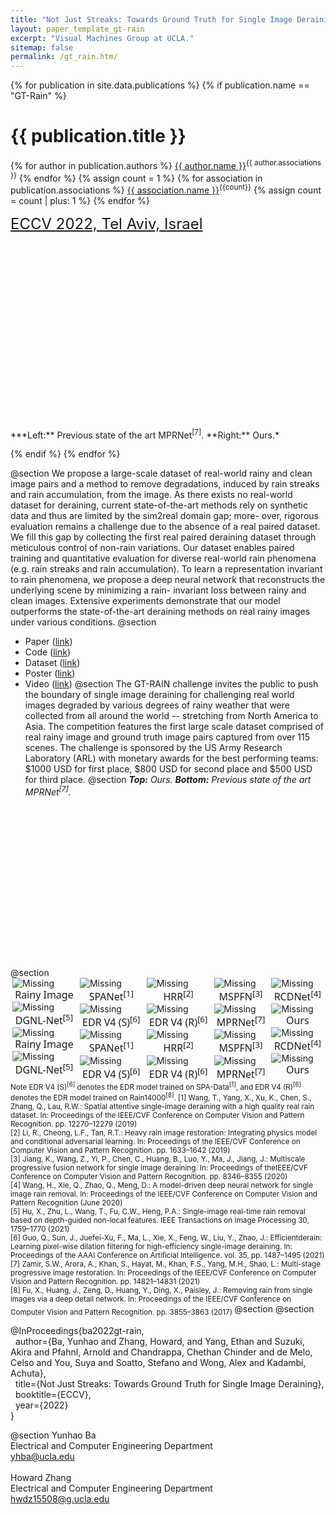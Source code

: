 ```yaml
---
title: "Not Just Streaks: Towards Ground Truth for Single Image Derainings"
layout: paper_template_gt-rain
excerpt: "Visual Machines Group at UCLA."
sitemap: false
permalink: /gt_rain.htm/
---
```

<style>
.figures {
  display: flex;
  flex-wrap: wrap;
  padding: 0 0px;
}

.column {
  flex: 20%;
  padding: 0 3px;
}

figure {
  overflow: hidden;
  backgroundSize : contain;
  margin: auto;
  margin-top:0px;
}  

figure img {
  margin-top: 0px;
  margin-bottom: -1px;
  border-radius: 0px;
}

figcaption {
  text-align: center;
  font-family: "Segoe UI", Arial, sans-serif;
  font-size: 1rem;
}
   
.gif-container{	
  display: flex;
  justify-content: space-between;
  width: 100%;
  padding-top: 7px;
}
.teaser-container{	
  display: flex;
  align-items: center;
  justify-content: center;
}
  
div#comparison1 { 
  width: 19.24vw;
  height: 12.7vw;
  overflow: hidden; 
  padding: 0 2px;}
  
div#comparison1 figure { 
  background-image: url(/assets/images/gt-rain/72__rain.png); 
  background-size: cover;
  position: relative;
  width: 100%; 
  height: 100%;
  margin: 0; 
}

div#comparison1 figure #divisor { 
  background-image: url(/assets/images/gt-rain/72_derain.png);
  background-size: cover;
  position: relative;
  width: 100%; 
  box-shadow: 1px 0px 5px 1px rgba(0,0,0,.5);
  overflow: hidden;
  bottom: 0;
  height: 100%;
  
  
  animation-name: slide;
  animation-timing-function: linear;
  animation-iteration-count: infinite;
  animation-duration: 5.5s;
  animation-direction:normal;
}
  
div#comparison2 { 
  width: 19.05vw;
  height: 12.7vw;
  overflow: hidden; 
  padding: 0 2px;}
  
div#comparison2 figure { 
  background-image: url(/assets/images/gt-rain/img2.png); 
  background-size: cover;
  position: relative;
  width: 100%; 
  height: 100%;
  margin: 0; 
}

div#comparison2 figure #divisor { 
  background-image: url(/assets/images/gt-rain/img2_ours.png);
  background-size: cover;
  position: relative;
  width: 100%; 
  box-shadow: 1px 0px 5px 1px rgba(0,0,0,.5);
  overflow: hidden;
  bottom: 0;
  height: 100%;
  
  
  animation-name: slide;
  animation-timing-function: linear;
  animation-iteration-count: infinite;
  animation-duration: 5.5s;
  animation-direction: normal;
}
  
div#comparison3 { 
  width: 15.88vw;
  height: 12.7vw;
  overflow: hidden; 
  padding: 0 2px;}
  
div#comparison3 figure { 
  background-image: url(/assets/images/gt-rain/74__rain.png); 
  background-size: cover;
  position: relative;
  width: 100%; 
  height: 100%;
  margin: 0; 
}

div#comparison3 figure #divisor { 
  background-image: url(/assets/images/gt-rain/74_derain.png);
  background-size: cover;
  position: relative;
  width: 100%; 
  box-shadow: 1px 0px 5px 1px rgba(0,0,0,.5);
  overflow: hidden;
  bottom: 0;
  height: 100%;
  
  
  animation-name: slide;
  animation-timing-function: linear;
  animation-iteration-count: infinite;
  animation-duration: 5.5s;
  animation-direction: normal;
}

div#comparison4 { 
  width: 19.18vw;
  height: 12.7vw;
  overflow: hidden; 
  padding: 0 2px;}
  
div#comparison4 figure { 
  background-image: url(/assets/images/gt-rain/59__rain.png); 
  background-size: cover;
  position: relative;
  width: 100%; 
  height: 100%;
  margin: 0; 
}

div#comparison4 figure #divisor { 
  background-image: url(/assets/images/gt-rain/59_derain.png);
  background-size: cover;
  position: relative;
  width: 100%; 
  box-shadow: 1px 0px 5px 1px rgba(0,0,0,.5);
  overflow: hidden;
  bottom: 0;
  height: 100%;
  
  
  animation-name: slide;
  animation-timing-function: linear;
  animation-iteration-count: infinite;
  animation-duration: 5.5s;
  animation-direction: normal;
}
  
div#mcomparison1 { 
  width: 19.24vw;
  height: 12.7vw;
  overflow: hidden; 
  padding: 0 2px;}
  
div#mcomparison1 figure { 
  background-image: url(/assets/images/gt-rain/72__rain.png); 
  background-size: cover;
  position: relative;
  width: 100%; 
  height: 100%;
  margin: 0; 
}

div#mcomparison1 figure #divisor { 
  background-image: url(/assets/images/gt-rain/72MPRNet.png);
  background-size: cover;
  position: relative;
  width: 100%; 
  box-shadow: 1px 0px 5px 1px rgba(0,0,0,.5);
  overflow: hidden;
  bottom: 0;
  height: 100%;
  
  
  animation-name: slide;
  animation-timing-function: linear;
  animation-iteration-count: infinite;
  animation-duration: 5.5s;
  animation-direction: normal;
}
  
div#mcomparison2 { 
  width: 19.05vw;
  height: 12.7vw;
  overflow: hidden; 
  padding: 0 2px;}
  
div#mcomparison2 figure { 
  background-image: url(/assets/images/gt-rain/img2.png); 
  background-size: cover;
  position: relative;
  width: 100%; 
  height: 100%;
  margin: 0; 
}

div#mcomparison2 figure #divisor { 
  background-image: url(/assets/images/gt-rain/img2MPRNet.png);
  background-size: cover;
  position: relative;
  width: 100%; 
  box-shadow: 1px 0px 5px 1px rgba(0,0,0,.5);
  overflow: hidden;
  bottom: 0;
  height: 100%;
  
  
  animation-name: slide;
  animation-timing-function: linear;
  animation-iteration-count: infinite;
  animation-duration: 5.5s;
  animation-direction: normal;
}
  
div#mcomparison3 { 
  width: 15.88vw;
  height: 12.7vw;
  overflow: hidden; 
  padding: 0 2px;}
  
div#mcomparison3 figure { 
  background-image: url(/assets/images/gt-rain/74__rain.png); 
  background-size: cover;
  position: relative;
  width: 100%; 
  height: 100%;
  margin: 0; 
}

div#mcomparison3 figure #divisor { 
  background-image: url(/assets/images/gt-rain/74MPRNet.png);
  background-size: cover;
  position: relative;
  width: 100%; 
  box-shadow: 1px 0px 5px 1px rgba(0,0,0,.5);
  overflow: hidden;
  bottom: 0;
  height: 100%;
  
  
  animation-name: slide;
  animation-timing-function: linear;
  animation-iteration-count: infinite;
  animation-duration: 5.5s;
  animation-direction: normal;
}

div#mcomparison4 { 
  width: 19.18vw;
  height: 12.7vw;
  overflow: hidden; 
  padding: 0 2px;}
  
div#mcomparison4 figure { 
  background-image: url(/assets/images/gt-rain/59__rain.png); 
  background-size: cover;
  position: relative;
  width: 100%; 
  height: 100%;
  margin: 0; 
}

div#mcomparison4 figure #divisor { 
  background-image: url(/assets/images/gt-rain/59MPRNet.png);
  background-size: cover;
  position: relative;
  width: 100%; 
  box-shadow: 1px 0px 5px 1px rgba(0,0,0,.5);
  overflow: hidden;
  bottom: 0;
  height: 100%;
  
  
  animation-name: slide;
  animation-timing-function: linear;
  animation-iteration-count: infinite;
  animation-duration: 5.5s;
  animation-direction: normal;
}
div#comparison_teaser_1 { 
  width: 20vw;
  height: 31vw;
  overflow: hidden; 
  padding: 0 3px;
}  
div#comparison_teaser_1 figure { 
  background-image: url(/assets/images/gt-rain/94.jpg); 
  background-size: cover;
  position: relative;
  width: 100%; 
  height: 100%;
  margin: 0; 
}
div#comparison_teaser_1 figure #divisor { 
  background-image: url(/assets/images/gt-rain/94_MPRNet.png);
  background-size: cover;
  position: relative;
  width: 100%; 
  box-shadow: 1px 0px 5px 1px rgba(0,0,0,.5);
  overflow: hidden;
  bottom: 0;
  height: 100%;
  
  
  animation-name: slide;
  animation-timing-function: linear;
  animation-iteration-count: infinite;
  animation-duration: 5.5s;
  animation-direction: normal;
}
  
div#comparison_teaser_2 { 
  width: 20vw;
  height: 31vw;
  overflow: hidden; 
  padding: 0 3px;
}
div#comparison_teaser_2 figure { 
  background-image: url(/assets/images/gt-rain/94.jpg); 
  background-size: cover;
  position: relative;
  width: 100%; 
  height: 100%;
  margin: 0; 
}
div#comparison_teaser_2 figure #divisor { 
  background-image: url(/assets/images/gt-rain/94_ours.png);
  background-size: cover;
  position: relative;
  width: 100%; 
  box-shadow: 1px 0px 5px 1px rgba(0,0,0,.5);
  overflow: hidden;
  bottom: 0;
  height: 100%;
  
  
  animation-name: slide;
  animation-timing-function: linear;
  animation-iteration-count: infinite;
  animation-duration: 5.5s;
  animation-direction: normal;
}
@keyframes slide {
0% {width: 0%; box-shadow: 0px 0px 0px 0px rgba(0,0,0,.5);}
  19% {box-shadow: 0px 0px 0px 0px rgba(0,0,0,.5);}
  20% { width: 0%; box-shadow: 1px 0px 5px 1px rgba(0,0,0,.5);}
  80% { width: 100%; box-shadow: 1px 0px 5px 1px rgba(0,0,0,.5);}
}  
</style>
{% for publication in site.data.publications %}
{% if publication.name == "GT-Rain" %}

# {{ publication.title }}
{% for author in publication.authors %} [{{ author.name }}]({{author.link}})<sup>{{ author.associations }}</sup>
{% endfor %}
{% assign count = 1 %}
{% for association in publication.associations %} [{{ association.name }}]({{association.link}})<sup>{{count}}</sup> {% assign count = count | plus: 1 %}
{% endfor %}
<p>
<font color="gray" size="5"><a href="https://eccv2022.ecva.net">ECCV 2022, Tel Aviv, Israel</a></font>
</p>
<!-- <hr class="center" style="width: 80%; color: grey; height: 0.2px; background-color:grey;"/> -->

<!-- ![image]({{ site.baseurl }}/assets/images/publications/{{ publication.image }}) -->
<div class="teaser-container">
<div id="comparison_teaser_1">
  <figure>
    <div id="divisor"></div>
  </figure>
</div>
<div id="comparison_teaser_2">
  <figure>
    <div id="divisor"></div>
  </figure>
</div>
</div>
***Left:** Previous state of the art MPRNet<sup>[7]</sup>. **Right:** Ours.*
<br>

{% endif %}
{% endfor %}

<!--

  1 Abstract
  2 Files
  3 Comparison
  4 Additonal Results
  5 Citations
  6 Contact

-->

@section
We propose a large-scale dataset of real-world rainy and
clean image pairs and a method to remove degradations, induced by
rain streaks and rain accumulation, from the image. As there exists no
real-world dataset for deraining, current state-of-the-art methods rely on
synthetic data and thus are limited by the sim2real domain gap; more-
over, rigorous evaluation remains a challenge due to the absence of a real
paired dataset. We fill this gap by collecting the first real paired deraining
dataset through meticulous control of non-rain variations. Our dataset
enables paired training and quantitative evaluation for diverse real-world
rain phenomena (e.g. rain streaks and rain accumulation). To learn a
representation invariant to rain phenomena, we propose a deep neural
network that reconstructs the underlying scene by minimizing a rain-
invariant loss between rainy and clean images. Extensive experiments
demonstrate that our model outperforms the state-of-the-art deraining
methods on real rainy images under various conditions.
@section
- Paper ([link](https://drive.google.com/drive/folders/1b3oiKyj-h1vlMb1d84ffyOx-GTFJPb4O?usp=sharing))
- Code ([link](https://github.com/UCLA-VMG/GT-RAIN))
- Dataset ([link](https://drive.google.com/drive/folders/1NSRl954QPcGIgoyJa_VjQwh_gEaHWPb8?usp=sharing))
- Poster ([link](https://drive.google.com/file/d/1LmTB41ZYfybzew78lVI0WbfeKOho2T10/view?usp=sharing))
- Video ([link](https://drive.google.com/file/d/1kODUREmzin1xH1OSCejV3h0M4SlaCB68/view?usp=sharing))
@section
The GT-RAIN challenge invites the public to push the boundary of single image deraining for challenging real world images degraded by various degrees of rainy weather that were collected from all around the world -- stretching from North America to Asia. The competition features the first large scale dataset comprised of real rainy image and ground truth image pairs captured from over 115 scenes. The challenge is sponsored by the US Army Research Laboratory (ARL) with monetary awards for the best performing teams: $1000 USD for first place, $800 USD for second place and $500 USD for third place.
@section
***Top:** Ours. **Bottom:** Previous state of the art MPRNet<sup>[7]</sup>.*
<div class="gif-container">
<div id="comparison1">
  <figure>
    <div id="divisor"></div>
  </figure>
</div>
<div id="comparison2">
  <figure>
    <div id="divisor"></div>
  </figure>
</div>
<div id="comparison3">
  <figure>
    <div id="divisor"></div>
  </figure>
</div>
<div id="comparison4">
  <figure>
    <div id="divisor"></div>
  </figure>
</div>
</div>

<div class="gif-container">
<div id="mcomparison1">
  <figure>
    <div id="divisor"></div>
  </figure>
</div>
<div id="mcomparison2">
  <figure>
    <div id="divisor"></div>
  </figure>
</div>
<div id="mcomparison3">
  <figure>
    <div id="divisor"></div>
  </figure>
</div>
<div id="mcomparison4">
  <figure>
    <div id="divisor"></div>
  </figure>
</div>
</div>
@section
<div class="figures">
  <div class="column">
    <figure> 
      <img src= "/assets/images/gt-rain/94_rain-1.png" alt="Missing"> 
      <figcaption> Rainy Image </figcaption>
    </figure>
    <figure> 
      <img src= "/assets/images/gt-rain/94_DGNL-1.png" alt="Missing"> 
      <figcaption> DGNL-Net<sup>[5]</sup>  </figcaption>
    </figure>
    <figure> 
      <img src= "/assets/images/gt-rain/131_rain-1.png" alt="Missing"> 
      <figcaption> Rainy Image </figcaption>
    </figure>
    <figure> 
      <img src= "/assets/images/gt-rain/131_DGNL-1.png" alt="Missing"> 
      <figcaption> DGNL-Net<sup>[5]</sup> </figcaption>
    </figure>
  </div>
  <div class="column">
    <figure> 
      <img src= "/assets/images/gt-rain/94_SPANet-1.png" alt="Missing"> 
      <figcaption> SPANet<sup>[1]</sup></figcaption>
    </figure>
    <figure> 
      <img src= "/assets/images/gt-rain/94_EDv4-1.png" alt="Missing"> 
      <figcaption> EDR V4 (S)<sup>[6]</sup> </figcaption>
    </figure>
    <figure> 
      <img src= "/assets/images/gt-rain/131_SPANet-1.png" alt="Missing"> 
      <figcaption> SPANet<sup>[1]</sup> </figcaption>
    </figure>
    <figure> 
      <img src= "/assets/images/gt-rain/131_EDv4-1.png" alt="Missing"> 
      <figcaption> EDR V4 (S)<sup>[6]</sup> </figcaption>
    </figure>
  </div>
  <div class="column">
    <figure> 
      <img src= "/assets/images/gt-rain/94_HRR-1.png" alt="Missing"> 
      <figcaption> HRR<sup>[2]</sup> </figcaption>
    </figure>
    <figure> 
      <img src= "/assets/images/gt-rain/94_EDv4rain1400-1.png" alt="Missing"> 
      <figcaption> EDR V4 (R)<sup>[6]</sup> </figcaption>
    </figure>
    <figure> 
      <img src= "/assets/images/gt-rain/131_HRR-1.png" alt="Missing"> 
      <figcaption> HRR<sup>[2]</sup> </figcaption>
    </figure>
    <figure> 
      <img src= "/assets/images/gt-rain/131_EDv4rain1400-1.png" alt="Missing"> 
      <figcaption> EDR V4 (R)<sup>[6]</sup> </figcaption>
    </figure>
  </div>
  <div class="column">
    <figure> 
      <img src= "/assets/images/gt-rain/94_MSPFN-1.png" alt="Missing"> 
      <figcaption> MSPFN<sup>[3]</sup> </figcaption>
    </figure>
    <figure> 
      <img src= "/assets/images/gt-rain/94_MPRNet-1.png" alt="Missing"> 
      <figcaption> MPRNet<sup>[7]</sup> </figcaption>
    </figure>
    <figure> 
      <img src= "/assets/images/gt-rain/131_MSPFN-1.png" alt="Missing"> 
      <figcaption> MSPFN<sup>[3]</sup> </figcaption>
    </figure>
    <figure> 
      <img src= "/assets/images/gt-rain/131_MPRNet-1.png" alt="Missing"> 
      <figcaption> MPRNet<sup>[7]</sup> </figcaption>
    </figure>
  </div>
  <div class="column">
    <figure> 
      <img src= "/assets/images/gt-rain/94_RCDNet-1.png" alt="Missing"> 
      <figcaption> RCDNet<sup>[4]</sup> </figcaption>
    </figure>
    <figure> 
      <img src= "/assets/images/gt-rain/94_derain-1.png" alt="Missing"> 
      <figcaption> Ours </figcaption>
    </figure>
    <figure> 
      <img src= "/assets/images/gt-rain/131_RCDNet-1.png" alt="Missing"> 
      <figcaption> RCDNet<sup>[4]</sup> </figcaption>
    </figure>
    <figure> 
      <img src= "/assets/images/gt-rain/131_ours-1.png" alt="Missing"> 
      <figcaption> Ours </figcaption>
    </figure>
  </div>
</div>

<sub>
Note EDR V4 (S)<sup>[6]</sup> denotes the EDR model trained on SPA-Data<sup>[1]</sup>, and EDR V4 (R)<sup>[6]</sup> denotes the EDR model
trained on Rain14000<sup>[8]</sup>.
</sub>

<sub>
[1] Wang, T., Yang, X., Xu, K., Chen, S., Zhang, Q., Lau, R.W.: Spatial attentive
single-image deraining with a high quality real rain dataset. In: Proceedings of the
IEEE/CVF Conference on Computer Vision and Pattern Recognition. pp. 12270–12279 (2019)<br/>
[2] Li, R., Cheong, L.F., Tan, R.T.: Heavy rain image restoration: Integrating physics
model and conditional adversarial learning. In: Proceedings of the IEEE/CVF Conference on Computer Vision and Pattern Recognition. pp. 1633–1642 (2019)<br/>
[3] Jiang, K., Wang, Z., Yi, P., Chen, C., Huang, B., Luo, Y., Ma, J., Jiang, J.: Multiscale progressive fusion network for single image deraining. In: Proceedings of theIEEE/CVF Conference on Computer Vision and Pattern Recognition. pp. 8346–8355 (2020)<br/>
[4] Wang, H., Xie, Q., Zhao, Q., Meng, D.: A model-driven deep neural network for single image rain removal. In: Proceedings of the IEEE/CVF Conference on Computer
Vision and Pattern Recognition (June 2020)<br/>
[5] Hu, X., Zhu, L., Wang, T., Fu, C.W., Heng, P.A.: Single-image real-time rain removal
based on depth-guided non-local features. IEEE Transactions on Image Processing
30, 1759–1770 (2021)<br/>
[6] Guo, Q., Sun, J., Juefei-Xu, F., Ma, L., Xie, X., Feng, W., Liu, Y., Zhao, J.: Efficientderain: Learning pixel-wise dilation filtering for high-efficiency single-image deraining. In: Proceedings of the AAAI Conference on Artificial Intelligence. vol. 35, pp. 1487–1495 (2021)<br/>
[7] Zamir, S.W., Arora, A., Khan, S., Hayat, M., Khan, F.S., Yang, M.H., Shao, L.:
Multi-stage progressive image restoration. In: Proceedings of the IEEE/CVF Conference on Computer Vision and Pattern Recognition. pp. 14821–14831 (2021)<br/>
[8] Fu, X., Huang, J., Zeng, D., Huang, Y., Ding, X., Paisley, J.: Removing rain from
single images via a deep detail network. In: Proceedings of the IEEE/CVF Conference on Computer Vision and Pattern Recognition. pp. 3855–3863 (2017)
</sub>
@section
@section



@InProceedings{ba2022gt-rain, \
  &nbsp;&nbsp;author={Ba, Yunhao and Zhang, Howard, and Yang, Ethan and Suzuki, Akira and Pfahnl, Arnold and Chandrappa, Chethan Chinder and de Melo, Celso and You, Suya and Soatto, Stefano and Wong, Alex and Kadambi, Achuta}, \
  &nbsp;&nbsp;title={Not Just Streaks: Towards Ground Truth for Single Image Deraining}, \
  &nbsp;&nbsp;booktitle={ECCV}, \
  &nbsp;&nbsp;year={2022} \
}


@section
Yunhao Ba <br>
Electrical and Computer Engineering Department <br>
yhba@ucla.edu <br> 
&nbsp;<br>
Howard Zhang <br>
Electrical and Computer Engineering Department <br>
hwdz15508@g.ucla.edu

